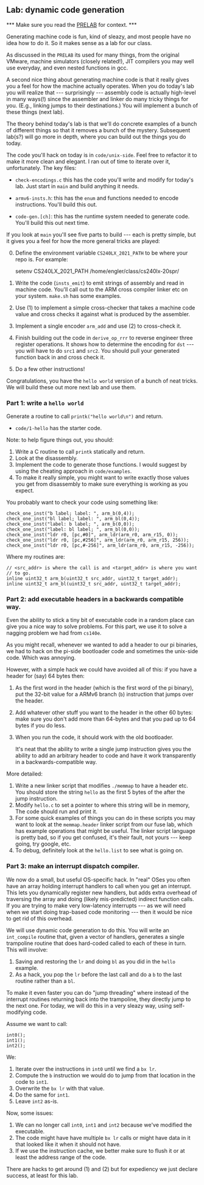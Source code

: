 ## Lab: dynamic code generation

*** Make sure you read the [PRELAB](./PRELAB.md) for context. ***

Generating machine code is fun, kind of sleazy, and most people have
no idea how to do it.  So it makes sense as a lab for our class.

As discussed in the `PRELAB` its used for many things, from the original
VMware, machine simulators (closely related!), JIT compilers you may
well use everyday, and even nested functions in gcc.

A second nice thing about generating machine code is that it really
gives you a feel for how the machine actually operates.  When you do
today's lab you will realize that --- surprisingly --- assembly code is
actually high-level in many ways(!) since the assembler and linker do many
tricky things for you.  (E.g., linking jumps to their destinations.)
You will implement a bunch of these things (next lab).

The theory behind today's lab is that we'll do concrete examples of 
a bunch of different things so that it removes a bunch of the mystery.
Subsequent lab(s?) will go more in depth, where you can build out the things
you do today.

The code you'll hack on today is in `code/unix-side`.  Feel free to
refactor it to make it more clean and elegant.    I ran out of time to
iterate over it, unfortunately.
The key files:
  - `check-encodings.c` this has the code you'll write and modify
    for today's lab.  Just start in `main` and build anything it
    needs.

  - `armv6-insts.h`: this has the `enum` and functions needed to encode
    instructions.  You'll build this out.

  - `code-gen.[ch]`: this has the runtime system needed to generate code.
    You'll build this out next time.


If you look at `main` you'll see five parts to build --- each is pretty
simple, but it gives you a feel for how the more general tricks are played:

  0. Define the environment variable `CS240LX_2021_PATH` to be where your
     repo is.  For example:
        
        setenv CS240LX_2021_PATH /home/engler/class/cs240lx-20spr/


  1. Write the code (`insts_emit`) to emit strings of assembly 
     and read in machine code.  You'll call out to the ARM cross compiler
     linker etc on your system.  `make.sh` has some examples.
  2. Use (1) to implement a simple cross-checker that takes a
     machine code value and cross checks it against what is produced
     by the assembler.
  3. Implement a single encoder `arm_add` and use (2) to cross-check it.
  4. Finish building out the code in `derive_op_rrr` to reverse engineer
     three register operations.  It shows how to determine the encoding 
     for `dst` --- you will have to do `src1` and `src2`.  You should
     pull your generated function back in and cross check it.
  5. Do a few other instructions!

Congratulations, you have the `hello world` version of a bunch of neat
tricks.  We will build these out more next lab and use them.


### Part 1: write a `hello world`

Generate a routine to call `printk("hello world\n")` and return.
  - `code/1-hello` has the starter code.

Note: to help figure things out, you should:
  1. Write a C routine to call `printk` statically and return.
  2. Look at the disassembly.
  3. Implement the code to generate those functions.  I would suggest
     by using the cheating approach in `code/examples`.  
  4. To make it really simple, you might want to write exactly those
     values you get from disassembly to make sure everything is working
     as you expect.

You probably want to check your code using something like:

    check_one_inst("b label; label: ", arm_b(0,4));
    check_one_inst("bl label; label: ", arm_bl(0,4));
    check_one_inst("label: b label; ", arm_b(0,0));
    check_one_inst("label: bl label; ", arm_bl(0,0));
    check_one_inst("ldr r0, [pc,#0]", arm_ldr(arm_r0, arm_r15, 0));
    check_one_inst("ldr r0, [pc,#256]", arm_ldr(arm_r0, arm_r15, 256));
    check_one_inst("ldr r0, [pc,#-256]", arm_ldr(arm_r0, arm_r15, -256));

Where my routines are:

    // <src_addr> is where the call is and <target_addr> is where you want
    // to go.
    inline uint32_t arm_b(uint32_t src_addr, uint32_t target_addr);
    inline uint32_t arm_bl(uint32_t src_addr, uint32_t target_addr);

### Part 2: add executable headers in a backwards compatible way.

Even the ability to stick a tiny bit of executable code in a random
place can give you a nice way to solve problems.  For this part, we
use it to solve a nagging problem we had from `cs140e`.

As you might recall, whenever we wanted to add a header to our pi
binaries, we had to hack on the pi-side bootloader code and sometimes
the unix-side code.  Which was annoying.

However, with a simple hack we could have avoided all of this:  if you have
a header for (say) 64 bytes then:
   1. As the first word in the header (which is the first word of the pi binary), 
      put the 32-bit value for a ARMv6 branch (`b`) instruction that jumps 
      over the header.
   2. Add whatever other stuff you want to the header in the other
      60 bytes:
      make sure you don't add more than 64-bytes and that you pad up to
      64 bytes if you do less.

   3. When you run the code, it should work with the old bootloader.
      
      It's neat that the ability to write a single jump instruction
      gives you the ability to add an arbitrary header to code and have
      it work transparently in a backwards-compatible way.

More detailed:
   1. Write a new linker script that modifies `./memmap`  to have a header
      etc.  You should store the string `hello` as the first 5 bytes of the 
      after the jump instruction.
   2. Modify `hello.c` to set a pointer to where this string will be in
      memory,   The code should run and print it.
   3. For some quick examples of things you can do in these scripts you may
      want to look at the `memmap.header` linker script from our fuse lab,
      which has example operations that might be useful.  The linker script
      language is pretty bad, so if you get confused, it's their fault, not
      yours --- keep going, try google, etc.   
   4. To debug, definitely look at the `hello.list` to see what is going on.

### Part 3: make an interrupt dispatch compiler.

We now do a small, but useful OS-specific hack.  In "real" OSes you
often have an array holding interrupt handlers to call when you get an interrupt.
This lets you dynamically register new handlers, but adds extra overhead
of traversing the array and doing (likely mis-predicted) indirect
function calls.  If you are trying to make very low-latency interrupts
--- as we will need when we start doing trap-based code monitoring ---
then it would be nice to get rid of this overhead.

We will use dynamic code generation to do this.  You will write an
`int_compile` routine that, given a vector of handlers, generates a
single trampoline routine that does hard-coded called to each of these
in turn.  This will involve:
  1. Saving and restoring the `lr` and doing `bl` as you did in the 
     `hello` example.
  2. As a hack, you pop the `lr` before the last call and do a
     `b` to the last routine rather than a `bl`.

To make it even faster you can do "jump threading" where instead of
the interrupt routines returning back into the trampoline, they directly jump to
the next one.  For today, we will do this in a very sleazy way, using
self-modifying code.  

Assume we want to call:

    int0();
    int1();
    int2();

We:
   1. Iterate over the instructions in `int0` until we find a `bx lr`.
   2. Compute the `b` instruction we would do to jump from that location
      in the code to `int1`.
   3. Overwrite the `bx lr` with that value.
   4. Do the same for `int1`.
   5. Leave `int2` as-is.   

Now, some issues:
  1. We can no longer call `int0`, `int1` and `int2`  because we've modified
     the executable.
  2. The code might have have multiple `bx lr` calls or might have data
     in it that looked like it when it should not have.
  3. If we use the instruction cache, we better make sure to flush it or at 
     least the address range of the code.

There are hacks to get around (1) and (2) but for expediency we just
declare success, at least for this lab.
